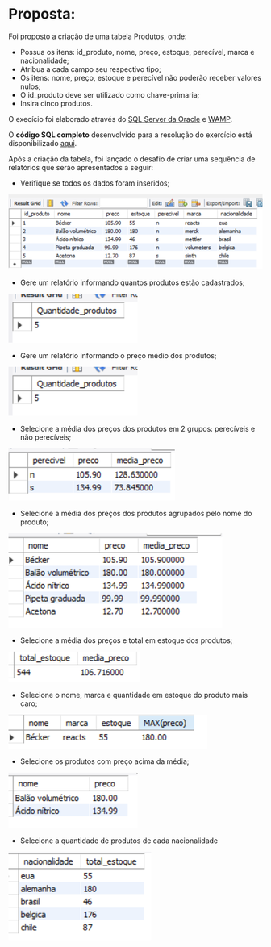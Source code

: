 <h1>Proposta:</h1>
Foi proposto a criação de uma tabela Produtos, onde:

- Possua os itens: id_produto, nome, preço, estoque, perecível, marca e nacionalidade;
- Atribua a cada campo seu respectivo tipo;
- Os itens: nome, preço, estoque e perecível não poderão receber valores nulos;
- O id_produto deve ser utilizado como chave-primaria;
- Insira cinco produtos.

O execício foi elaborado através do [SQL Server da Oracle](https://dev.mysql.com/doc/) e [WAMP](https://sourceforge.net/projects/wampserver/).

O <b>código SQL completo</b> desenvolvido para a resolução do exercício está disponibilizado [aqui](https://github.com/thaisconto/Curso-ADS/blob/main/Bando_Dados/Lista2/sql.sql).

Após a criação da tabela, foi lançado o desafio de criar uma sequência de relatórios que serão apresentados a seguir:

- Verifique se todos os dados foram inseridos;
<img src = select1.png>

 
- Gere um relatório informando quantos produtos estão cadastrados;
<img src = select2.png>


- Gere um relatório informando o preço médio dos produtos;
<img src = select3.png>
 
  
- Selecione a média dos preços dos produtos em 2 grupos: perecíveis e não
perecíveis;
<img src = select4.png>


- Selecione a média dos preços dos produtos agrupados pelo nome do produto;
<img src = select5.png>

 
- Selecione a média dos preços e total em estoque dos produtos;
<img src = select6.png>
  
  
- Selecione o nome, marca e quantidade em estoque do produto mais caro;
<img src = select7.png>

  
- Selecione os produtos com preço acima da média;
<img src = select8.png>
 
  
- Selecione a quantidade de produtos de cada nacionalidade
<img src = select9.png>

